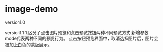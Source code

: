 # image-demo
version1.0

version1.1
1.区分了点击图片预览和点击预览按钮两种不同预览方式
新增参数mode代表两种不同的预览行为。
点击按钮预览界面中，取消选择图片后，图片会被加上白色的蒙版展示。
